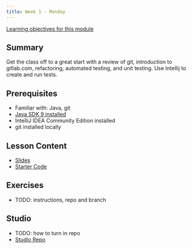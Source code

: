```yaml
---
title: Week 1 - Monday
---
```


[Learning objectives for this module](../../objectives/#monday)

## Summary
Get the class off to a great start with a review of git, introduction to gitlab.com, refactoring, automated testing, and unit testing. Use Intellij to create and run tests.

## Prerequisites
- Familiar with: Java, git
- [Java SDK 9 installed](http://www.oracle.com/technetwork/java/javase/downloads/index.html)
- IntelliJ IDEA Community Edition installed
- git installed locally

## Lesson Content
- [Slides](https://education.launchcode.org/gis-devops-slides/week1/day1.html#1)
- [Starter Code](https://gitlab.com/LaunchCodeTraining/car-unit-tests-starter)

## Exercises
- TODO: instructions, repo and branch

## Studio
- TODO: how to turn in repo
- [Studio Repo](https://gitlab.com/LaunchCodeTraining/junit-studio)
